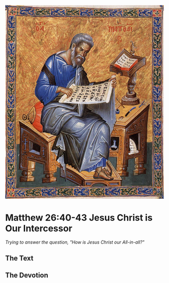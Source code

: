 <img class="intro-right" src="art-matthew.jpg">

# Matthew 26:40-43 Jesus Christ is Our Intercessor

*Trying to answer the question, "How is Jesus Christ our All-in-all?"*

## The Text

## The Devotion